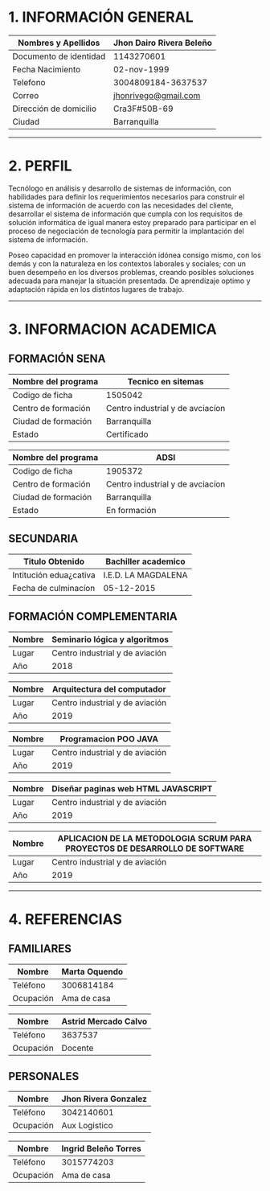 
# 1. INFORMACIÓN GENERAL

| Nombres y Apellidos    | Jhon Dairo Rivera Beleño  |
| -----------------------| ------------------------- |
| Documento de identidad | 1143270601                |
| Fecha Nacimiento       | 02-nov-1999               |
| Telefono               | 3004809184-3637537        |
| Correo                 | jhonrivego@gmail.com      |
| Dirección de domicilio | Cra3F#50B-69              |
| Ciudad                 | Barranquilla              |

---

# 2. PERFIL

Tecnólogo en análisis y desarrollo de sistemas de información, con habilidades para definir los requerimientos necesarios para construir el sistema de información de acuerdo con las necesidades del cliente, desarrollar el sistema de información que cumpla con los requisitos de solución informática de igual manera estoy preparado para participar en el proceso de negociación de tecnología para permitir la implantación del sistema de información.

Poseo capacidad en promover la interacción idónea consigo mismo, con los demás y con la naturaleza en los contextos laborales y sociales; con un buen desempeño en los diversos problemas, creando posibles soluciones adecuada para manejar la situación presentada. De aprendizaje optimo y adaptación rápida en los distintos lugares de trabajo.

---

# 3. INFORMACION ACADEMICA

## FORMACIÓN SENA

|Nombre del programa     |Tecnico en sitemas                |
| -----------------------| -------------------------------  |
| Codigo de ficha        | 1505042                          |
| Centro de formación    | Centro industrial y de avciacíon |
| Ciudad de formación    | Barranquilla                     |
| Estado                 | Certificado                      |

|Nombre del programa     |ADSI                              |
| -----------------------| -------------------------------  |
| Codigo de ficha        | 1905372                          |
| Centro de formación    | Centro industrial y de avciacíon |
| Ciudad de formación    | Barranquilla                     |
| Estado                 | En formación                     |

## SECUNDARIA

|Titulo Obtenido         | Bachiller academico              |
| -----------------------| -------------------------------  |
| Intitución edua¿cativa | I.E.D. LA MAGDALENA              |
| Fecha de culminacíon   | 05-12-2015                       |

## FORMACIÓN COMPLEMENTARIA

|Nombre                  | Seminario lógica y algoritmos    |
| -----------------------| -------------------------------  |
| Lugar                  |Centro industrial y de aviación   |
| Año                    | 2018                             |

|Nombre                  | Arquitectura del computador      |
| -----------------------| -------------------------------  |
| Lugar                  |Centro industrial y de aviación   |
| Año                    | 2019                             |

|Nombre                  | Programacion POO JAVA            |
| -----------------------| -------------------------------  |
| Lugar                  |Centro industrial y de aviación   |
| Año                    | 2019                             |

|Nombre                  | Diseñar paginas web HTML JAVASCRIPT|
| -----------------------| -------------------------------  |
| Lugar                  |Centro industrial y de aviación   |
| Año                    | 2019                             |

|Nombre                  | APLICACION DE LA METODOLOGIA SCRUM PARA PROYECTOS DE DESARROLLO DE SOFTWARE|
| -----------------------| -------------------------------  |
| Lugar                  |Centro industrial y de aviación   |
| Año                    | 2019                             |

---
# 4. REFERENCIAS
## FAMILIARES

|Nombre                  | Marta Oquendo                    |
| -----------------------| -------------------------------  |
| Teléfono               |3006814184                        |
| Ocupación              | Ama de casa                      |

|Nombre                  | Astrid Mercado Calvo             |
| -----------------------| -------------------------------  |
| Teléfono               |3637537                           |
| Ocupación              |Docente                           |

## PERSONALES

|Nombre                  | Jhon Rivera Gonzalez             |
| -----------------------| -------------------------------  |
| Teléfono               |3042140601                        |
| Ocupación              |Aux Logistico                     |

|Nombre                  | Ingrid Beleño Torres             |
| -----------------------| -------------------------------  |
| Teléfono               |3015774203                        |
| Ocupación              |Ama de casa                       |




